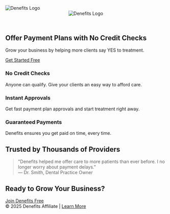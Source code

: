 <html lang="en">
<head>
<img src="https://www.denefits.com/wp-content/uploads/2023/02/denefits-logo.png" alt="Denefits Logo" class="h-10">
  <meta charset="UTF-8">
  <meta name="viewport" content="width=device-width, initial-scale=1.0">
  <title>Affordable Payment Plans | Denefits</title>
  <meta name="description" content="Help patients afford treatment with no credit check financing. Join Denefits today.">
  <link rel="stylesheet" href="https://cdnjs.cloudflare.com/ajax/libs/tailwindcss/2.2.19/tailwind.min.css">
</head>
<body class="bg-gray-50 text-gray-800">
  <!-- Header -->
  <header class="bg-white shadow-md p-6 flex justify-center">
    <img src="https://www.denefits.com/wp-content/uploads/2023/02/denefits-logo.png" alt="Denefits Logo" class="h-10">
  </header>

  <!-- Hero Section -->
  <section class="text-center py-12 px-4 bg-gradient-to-r from-blue-500 to-blue-700 text-white">
    <h1 class="text-3xl md:text-5xl font-bold mb-4">Offer Payment Plans with No Credit Checks</h1>
    <p class="text-lg md:text-xl mb-6">Grow your business by helping more clients say YES to treatment.</p>
    <a href="https://business.denefits.com/register?partner=ANST447&utm_source=linkedin&utm_medium=landingpage&utm_campaign=denefits_affiliate"
       class="bg-white text-blue-700 font-bold py-3 px-8 rounded-full shadow-lg hover:bg-gray-100 transition">
       Get Started Free
    </a>
  </section>

  <!-- Benefits Section -->
  <section class="max-w-5xl mx-auto py-12 px-4 grid md:grid-cols-3 gap-8">
    <div class="bg-white shadow-md p-6 rounded-xl">
      <h3 class="text-xl font-semibold mb-2">No Credit Checks</h3>
      <p>Anyone can qualify. Give your clients an easy way to afford care.</p>
    </div>
    <div class="bg-white shadow-md p-6 rounded-xl">
      <h3 class="text-xl font-semibold mb-2">Instant Approvals</h3>
      <p>Get fast payment plan approvals and start treatment right away.</p>
    </div>
    <div class="bg-white shadow-md p-6 rounded-xl">
      <h3 class="text-xl font-semibold mb-2">Guaranteed Payments</h3>
      <p>Denefits ensures you get paid on time, every time.</p>
    </div>
  </section>

  <!-- Social Proof / Testimonials -->
  <section class="bg-gray-100 py-12 px-4">
    <div class="max-w-4xl mx-auto text-center">
      <h2 class="text-2xl font-bold mb-6">Trusted by Thousands of Providers</h2>
      <blockquote class="italic text-lg">"Denefits helped me offer care to more patients than ever before. I no longer worry about payment delays." <br>— Dr. Smith, Dental Practice Owner</blockquote>
    </div>
  </section>

  <!-- CTA Section -->
  <section class="text-center py-12 px-4">
    <h2 class="text-2xl font-bold mb-4">Ready to Grow Your Business?</h2>
    <a href="https://business.denefits.com/register?partner=ANST447&utm_source=linkedin&utm_medium=landingpage&utm_campaign=denefits_affiliate"
       class="bg-blue-600 text-white font-bold py-3 px-8 rounded-full shadow-lg hover:bg-blue-700 transition">
       Join Denefits Free
    </a>
  </section>

  <!-- Footer -->
  <footer class="bg-gray-900 text-gray-300 text-center p-6 text-sm">
    © 2025 Denefits Affiliate | <a href="https://www.denefits.com" class="underline hover:text-white">Learn More</a>
  </footer>
</body>
</html>
